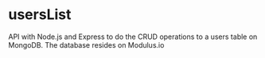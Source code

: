 # usersList
API with Node.js and Express to do the CRUD operations to a users table on MongoDB. The database resides on Modulus.io
